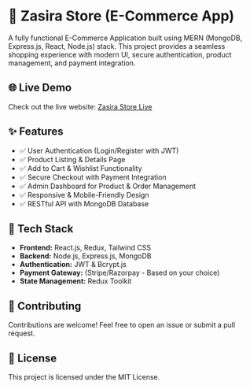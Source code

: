 # 🛒 Zasira Store (E-Commerce App)

A fully functional E-Commerce Application built using MERN (MongoDB, Express.js, React, Node.js) stack. This project provides a seamless shopping experience with modern UI, secure authentication, product management, and payment integration.

## 🌐 Live Demo

Check out the live website: [Zasira Store Live](https://zasira.onrender.com)

## ✨ Features
- ✅ User Authentication (Login/Register with JWT)
- ✅ Product Listing & Details Page
- ✅ Add to Cart & Wishlist Functionality
- ✅ Secure Checkout with Payment Integration
- ✅ Admin Dashboard for Product & Order Management
- ✅ Responsive & Mobile-Friendly Design
- ✅ RESTful API with MongoDB Database

## 🚀 Tech Stack
- **Frontend:** React.js, Redux, Tailwind CSS
- **Backend:** Node.js, Express.js, MongoDB
- **Authentication:** JWT & Bcrypt.js
- **Payment Gateway:** (Stripe/Razorpay - Based on your choice)
- **State Management:** Redux Toolkit

## 📌 Contributing

Contributions are welcome! Feel free to open an issue or submit a pull request.

## 📜 License

This project is licensed under the MIT License.
